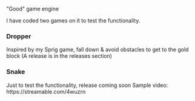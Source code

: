 "Good" game engine

I have coded two games on it to test the functionality.

<h3>Dropper</h3>
Inspired by my Sprig game, fall down & avoid obstacles to get to the gold block
(A release is in the releases section)

<h3>Snake</h3>
Just to test the functionality, release coming soon
Sample video: https://streamable.com/4wuzrn
